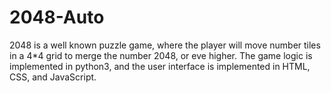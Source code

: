 # 2048-Auto
2048 is a well known puzzle game, where the player will move number tiles in a 4*4 grid to merge the number 2048, or eve higher. The game logic is implemented in python3, and the user interface is implemented in HTML, CSS, and JavaScript.
